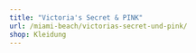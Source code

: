 ```yaml
---
title: "Victoria's Secret & PINK"
url: /miami-beach/victorias-secret-und-pink/
shop: Kleidung
---
```

